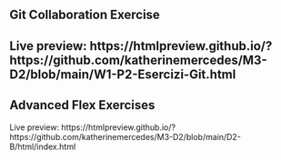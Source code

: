 <h2>Git Collaboration Exercise<h2>
<p>Live preview: https://htmlpreview.github.io/?https://github.com/katherinemercedes/M3-D2/blob/main/W1-P2-Esercizi-Git.html</p>

<h2>Advanced Flex Exercises</h2>
<p>Live preview: https://htmlpreview.github.io/?https://github.com/katherinemercedes/M3-D2/blob/main/D2-B/html/index.html</p>
